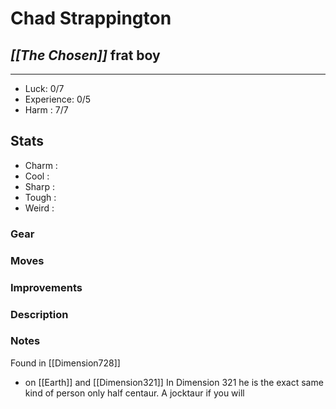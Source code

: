 # Chad Strappington
## *[[The Chosen]]* frat boy
---
 - Luck: 0/7
 - Experience: 0/5
 - Harm : 7/7

## Stats
- Charm : 
- Cool :
- Sharp :
- Tough :
- Weird :
 
### Gear

### Moves

### Improvements

### Description

### Notes
Found in [[Dimension728]] 
- on [[Earth]]
and [[Dimension321]]
In Dimension 321 he is the exact same kind of person only half centaur. A jocktaur if you will